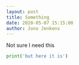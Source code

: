 ```yaml
---
layout: post
title: Something
date: 2020-05-07 15:15:00
author: Jono Jenkens
---
```


Not sure I need this

```python
print('but here it is')